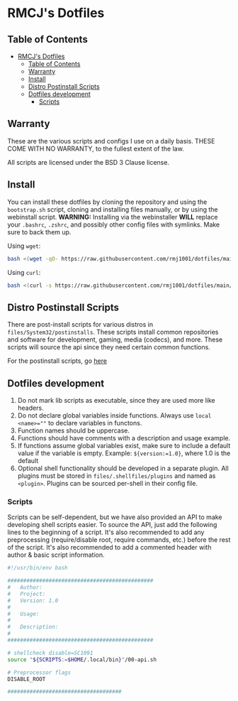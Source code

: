 # RMCJ's Dotfiles

## Table of Contents

- [RMCJ's Dotfiles](#rmcjs-dotfiles)
  - [Table of Contents](#table-of-contents)
  - [Warranty](#warranty)
  - [Install](#install)
  - [Distro Postinstall Scripts](#distro-postinstall-scripts)
  - [Dotfiles development](#dotfiles-development)
    - [Scripts](#scripts)

## Warranty

These are the various scripts and configs I use on a daily basis.
THESE COME WITH NO WARRANTY, to the fullest extent of the law.

All scripts are licensed under the BSD 3 Clause license.

## Install

You can install these dotfiles by cloning the repository and using the
`bootstrap.sh` script, cloning and installing files manually, or by
using the webinstall script. **WARNING:** Installing via the webinstaller
**WILL** replace your `.bashrc`, `.zshrc`, and possibly other config files with
symlinks. Make sure to back them up.

Using `wget`:

```bash
bash <(wget -qO- https://raw.githubusercontent.com/rmj1001/dotfiles/main/webinstaller.sh)
```

Using `curl`:

```bash
bash <(curl -s https://raw.githubusercontent.com/rmj1001/dotfiles/main/webinstaller.sh)
```

## Distro Postinstall Scripts

There are post-install scripts for various distros in
`files/System32/postinstalls`. These scripts install common repositories and
software for development, gaming, media (codecs), and more. These scripts will
source the api since they need certain common functions.

For the postinstall scripts, go [here](https://github.com/rmj1001/dotfiles/tree/main/files/System32/postinstalls)

## Dotfiles development

1. Do not mark lib scripts as executable, since they are used more like headers.
2. Do not declare global variables inside functions. Always use
`local <name>=""` to declare variables in functons.
3. Function names should be uppercase.
4. Functions should have comments with a description and usage example.
5. If functions assume global variables exist, make sure to include a default
value if the variable is empty.
Example: `${version:=1.0}`, where 1.0 is the default
6. Optional shell functionality should be developed in a separate plugin.
All plugins must be stored in `files/.shellfiles/plugins` and named as
`<plugin>`. Plugins can be sourced per-shell in their config file.

### Scripts

Scripts can be self-dependent, but we have also provided an API
to make developing shell scripts easier. To source the API, just
add the following lines to the beginning of a script. It's also
recommended to add any preprocessing (require/disable root,
require commands, etc.) before the rest of the script. It's also
recommended to add a commented header with author & basic script information.

```bash
#!/usr/bin/env bash

##############################################
#   Author: 
#   Project: 
#   Version: 1.0
#
#   Usage: 
#
#   Description:
#
##############################################

# shellcheck disable=SC1091
source "${SCRIPTS:=$HOME/.local/bin}"/00-api.sh

# Preprocessor flags
DISABLE_ROOT

####################################

```
